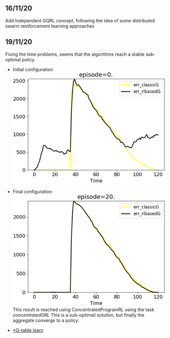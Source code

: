 ## 16/11/20
Add Independent GQRL concept, following the idea of some distributed swarm reinforcement learning approaches

## 19/11/20
Fixing the time problems, seems that the algorithms reach a stable sub-optimal policy.
 * Initial configuration ![image](result/17-09-21/concentrated_episode-0..png)
 * Final configuration ![image](result/17-09-21/concentrated_episode-20..png)
This result is reached using ConcentratedProgramRL using the task *concentratedGRL*
This is a sub-optimail solution, but finally the aggregate converge to a policy:

 * [*Q-table learn]()
  